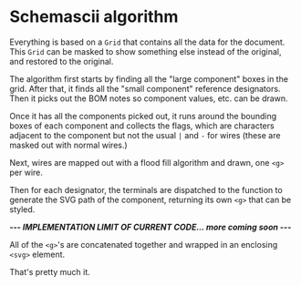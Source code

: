 # Schemascii algorithm

Everything is based on a `Grid` that contains all the data for the document. This `Grid` can be masked to show something else instead of the original, and restored to the original.

The algorithm first starts by finding all the "large component" boxes in the grid. After that, it finds all the "small component" reference designators. Then it picks out the BOM notes so component values, etc. can be drawn.

Once it has all the components picked out, it runs around the bounding boxes of each component and collects the flags, which are characters adjacent to the component but not the usual `|` and `-` for wires (these are masked out with normal wires.)

Next, wires are mapped out with a flood fill algorithm and drawn, one `<g>` per wire.

Then for each designator, the terminals are dispatched to the function to generate the SVG path of the component, returning its own `<g>` that can be styled.

***--- IMPLEMENTATION LIMIT OF CURRENT CODE... more coming soon ---***

All of the `<g>`'s are concatenated together and wrapped in an enclosing `<svg>` element.

That's pretty much it.
